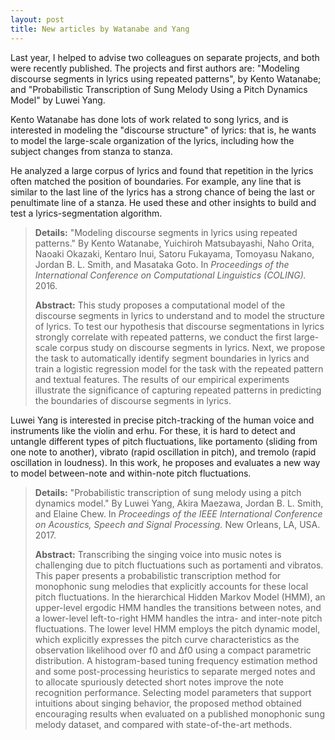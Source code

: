 ```yaml
---
layout: post
title: New articles by Watanabe and Yang
---
```


Last year, I helped to advise two colleagues on separate projects, and both were recently published. The projects and first authors are: "Modeling discourse segments in lyrics using repeated patterns", by Kento Watanabe; and "Probabilistic Transcription of Sung Melody Using a Pitch Dynamics Model" by Luwei Yang.

Kento Watanabe has done lots of work related to song lyrics, and is interested in modeling the "discourse structure" of lyrics: that is, he wants to model the large-scale organization of the lyrics, including how the subject changes from stanza to stanza.

He analyzed a large corpus of lyrics and found that repetition in the lyrics often matched the position of boundaries. For example, any line that is similar to the last line of the lyrics has a strong chance of being the last or penultimate line of a stanza. He used these and other insights to build and test a lyrics-segmentation algorithm.

> **Details:** "Modeling discourse segments in lyrics using repeated patterns." By Kento Watanabe, Yuichiroh Matsubayashi, Naho Orita, Naoaki Okazaki, Kentaro Inui, Satoru Fukayama, Tomoyasu Nakano, Jordan B. L. Smith, and Masataka Goto. In *Proceedings of the International Conference on Computational Linguistics (COLING).* 2016.
>
> **Abstract:** This study proposes a computational model of the discourse segments in lyrics to understand and to model the structure of lyrics. To test our hypothesis that discourse segmentations in lyrics strongly correlate with repeated patterns, we conduct the first large-scale corpus study on discourse segments in lyrics. Next, we propose the task to automatically identify segment boundaries in lyrics and train a logistic regression model for the task with the repeated pattern and textual features. The results of our empirical experiments illustrate the significance of capturing repeated patterns in predicting the boundaries of discourse segments in lyrics.

Luwei Yang is interested in precise pitch-tracking of the human voice and instruments like the violin and erhu. For these, it is  hard to detect and untangle different types of pitch fluctuations, like portamento (sliding from one note to another), vibrato (rapid oscillation in pitch), and tremolo (rapid oscillation in loudness). In this work, he proposes and evaluates a new way to model between-note and within-note pitch fluctuations.

> **Details:** "Probabilistic transcription of sung melody using a pitch dynamics model." By Luwei Yang, Akira Maezawa, Jordan B. L. Smith, and Elaine Chew. In *Proceedings of the IEEE International Conference on Acoustics, Speech and Signal Processing.* New Orleans, LA, USA. 2017.
>
> **Abstract:** Transcribing the singing voice into music notes is challenging due to pitch fluctuations such as portamenti and vibratos. This paper presents a probabilistic transcription method for monophonic sung melodies that explicitly accounts for these local pitch fluctuations. In the hierarchical Hidden Markov Model (HMM), an upper-level ergodic HMM handles the transitions between notes, and a lower-level left-to-right HMM handles the intra- and inter-note pitch fluctuations. The lower level HMM employs the pitch dynamic model, which explicitly expresses the pitch curve characteristics as the observation likelihood over f0 and ∆f0 using a compact parametric distribution. A histogram-based tuning frequency estimation method and some post-processing heuristics to separate merged notes and to allocate spuriously detected short notes improve the note recognition performance. Selecting model parameters that support intuitions about singing behavior, the proposed method obtained encouraging results when evaluated on a published monophonic sung melody dataset, and compared with state-of-the-art methods.